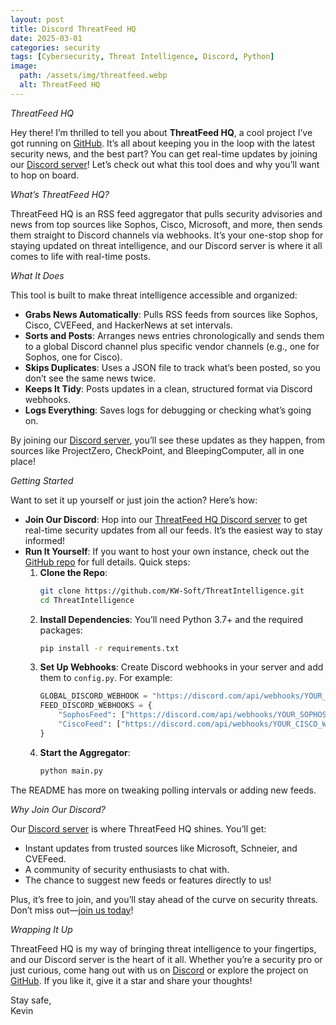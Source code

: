 ```yaml
---
layout: post
title: Discord ThreatFeed HQ
date: 2025-03-01
categories: security
tags: [Cybersecurity, Threat Intelligence, Discord, Python]
image:
  path: /assets/img/threatfeed.webp
  alt: ThreatFeed HQ 
---
```


*ThreatFeed HQ*

Hey there! I’m thrilled to tell you about **ThreatFeed HQ**, a cool project I’ve got running on [GitHub](https://github.com/kw-soft/ThreatIntelligence). It’s all about keeping you in the loop with the latest security news, and the best part? You can get real-time updates by joining our [Discord server](https://discord.com/invite/BgUCmYP3px)! Let’s check out what this tool does and why you’ll want to hop on board.

*What’s ThreatFeed HQ?*

ThreatFeed HQ is an RSS feed aggregator that pulls security advisories and news from top sources like Sophos, Cisco, Microsoft, and more, then sends them straight to Discord channels via webhooks. It’s your one-stop shop for staying updated on threat intelligence, and our Discord server is where it all comes to life with real-time posts.

*What It Does*

This tool is built to make threat intelligence accessible and organized:
- **Grabs News Automatically**: Pulls RSS feeds from sources like Sophos, Cisco, CVEFeed, and HackerNews at set intervals.
- **Sorts and Posts**: Arranges news entries chronologically and sends them to a global Discord channel plus specific vendor channels (e.g., one for Sophos, one for Cisco).
- **Skips Duplicates**: Uses a JSON file to track what’s been posted, so you don’t see the same news twice.
- **Keeps It Tidy**: Posts updates in a clean, structured format via Discord webhooks.
- **Logs Everything**: Saves logs for debugging or checking what’s going on.

By joining our [Discord server](https://discord.com/invite/BgUCmYP3px), you’ll see these updates as they happen, from sources like ProjectZero, CheckPoint, and BleepingComputer, all in one place!

*Getting Started*

Want to set it up yourself or just join the action? Here’s how:
- **Join Our Discord**: Hop into our [ThreatFeed HQ Discord server](https://discord.com/invite/BgUCmYP3px) to get real-time security updates from all our feeds. It’s the easiest way to stay informed!
- **Run It Yourself**: If you want to host your own instance, check out the [GitHub repo](https://github.com/kw-soft/ThreatIntelligence) for full details. Quick steps:
  1. **Clone the Repo**:
     ```bash
     git clone https://github.com/KW-Soft/ThreatIntelligence.git
     cd ThreatIntelligence
     ```
  2. **Install Dependencies**:
     You’ll need Python 3.7+ and the required packages:
     ```bash
     pip install -r requirements.txt
     ```
  3. **Set Up Webhooks**:
     Create Discord webhooks in your server and add them to `config.py`. For example:
     ```python
     GLOBAL_DISCORD_WEBHOOK = "https://discord.com/api/webhooks/YOUR_GLOBAL_WEBHOOK_ID/YOUR_GLOBAL_WEBHOOK_TOKEN"
     FEED_DISCORD_WEBHOOKS = {
         "SophosFeed": ["https://discord.com/api/webhooks/YOUR_SOPHOS_WEBHOOK_ID/YOUR_SOPHOS_WEBHOOK_TOKEN"],
         "CiscoFeed": ["https://discord.com/api/webhooks/YOUR_CISCO_WEBHOOK_ID/YOUR_CISCO_WEBHOOK_TOKEN"]
     }
     ```
  4. **Start the Aggregator**:
     ```bash
     python main.py
     ```

The README has more on tweaking polling intervals or adding new feeds.

*Why Join Our Discord?*

Our [Discord server](https://discord.com/invite/BgUCmYP3px) is where ThreatFeed HQ shines. You’ll get:
- Instant updates from trusted sources like Microsoft, Schneier, and CVEFeed.
- A community of security enthusiasts to chat with.
- The chance to suggest new feeds or features directly to us!

Plus, it’s free to join, and you’ll stay ahead of the curve on security threats. Don’t miss out—[join us today](https://discord.com/invite/BgUCmYP3px)!

*Wrapping It Up*

ThreatFeed HQ is my way of bringing threat intelligence to your fingertips, and our Discord server is the heart of it all. Whether you’re a security pro or just curious, come hang out with us on [Discord](https://discord.com/invite/BgUCmYP3px) or explore the project on [GitHub](https://github.com/kw-soft/ThreatIntelligence). If you like it, give it a star and share your thoughts!

Stay safe,  
Kevin